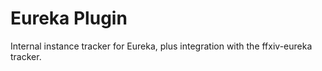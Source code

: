 # Eureka Plugin
Internal instance tracker for Eureka, plus integration with the ffxiv-eureka tracker.